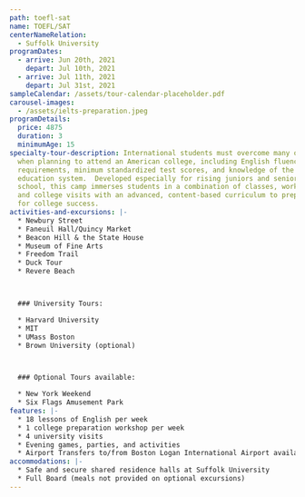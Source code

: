 ```yaml
---
path: toefl-sat
name: TOEFL/SAT
centerNameRelation:
  - Suffolk University
programDates:
  - arrive: Jun 20th, 2021
    depart: Jul 10th, 2021
  - arrive: Jul 11th, 2021
    depart: Jul 31st, 2021
sampleCalendar: /assets/tour-calendar-placeholder.pdf
carousel-images:
  - /assets/ielts-preparation.jpeg
programDetails:
  price: 4875
  duration: 3
  minimumAge: 15
specialty-tour-description: International students must overcome many obstacles
  when planning to attend an American college, including English fluency
  requirements, minimum standardized test scores, and knowledge of the US higher
  education system.  Developed especially for rising juniors and seniors in high
  school, this camp immerses students in a combination of classes, workshops,
  and college visits with an advanced, content-based curriculum to prepare them
  for college success.
activities-and-excursions: |-
  * Newbury Street
  * Faneuil Hall/Quincy Market
  * Beacon Hill & the State House
  * Museum of Fine Arts
  * Freedom Trail
  * Duck Tour
  * Revere Beach



  ### University Tours:

  * Harvard University
  * MIT
  * UMass Boston
  * Brown University (optional)



  ### Optional Tours available:

  * New York Weekend
  * Six Flags Amusement Park
features: |-
  * 18 lessons of English per week
  * 1 college preparation workshop per week
  * 4 university visits
  * Evening games, parties, and activities
  * Airport Transfers to/from Boston Logan International Airport available
accommodations: |-
  * Safe and secure shared residence halls at Suffolk University
  * Full Board (meals not provided on optional excursions)
---
```


